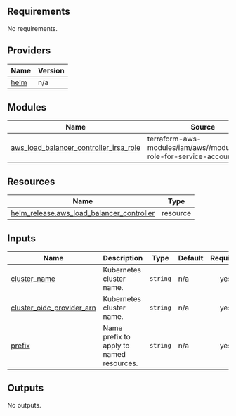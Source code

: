 <!-- BEGIN_TF_DOCS -->
## Requirements

No requirements.

## Providers

| Name | Version |
|------|---------|
| <a name="provider_helm"></a> [helm](#provider\_helm) | n/a |

## Modules

| Name | Source | Version |
|------|--------|---------|
| <a name="module_aws_load_balancer_controller_irsa_role"></a> [aws\_load\_balancer\_controller\_irsa\_role](#module\_aws\_load\_balancer\_controller\_irsa\_role) | terraform-aws-modules/iam/aws//modules/iam-role-for-service-accounts-eks | n/a |

## Resources

| Name | Type |
|------|------|
| [helm_release.aws_load_balancer_controller](https://registry.terraform.io/providers/hashicorp/helm/latest/docs/resources/release) | resource |

## Inputs

| Name | Description | Type | Default | Required |
|------|-------------|------|---------|:--------:|
| <a name="input_cluster_name"></a> [cluster\_name](#input\_cluster\_name) | Kubernetes cluster name. | `string` | n/a | yes |
| <a name="input_cluster_oidc_provider_arn"></a> [cluster\_oidc\_provider\_arn](#input\_cluster\_oidc\_provider\_arn) | Kubernetes cluster name. | `string` | n/a | yes |
| <a name="input_prefix"></a> [prefix](#input\_prefix) | Name prefix to apply to named resources. | `string` | n/a | yes |

## Outputs

No outputs.
<!-- END_TF_DOCS -->